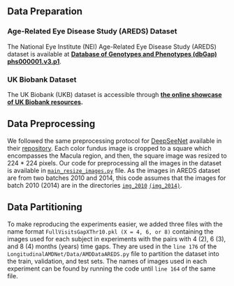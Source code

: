 ## Data Preparation

### Age-Related Eye Disease Study (AREDS) Dataset
The National Eye Institute (NEI) Age-Related Eye Disease Study (AREDS) dataset is available at **[Database of Genotypes and Phenotypes (dbGap) phs000001.v3.p1](https://www.ncbi.nlm.nih.gov/projects/gap/cgi-bin/study.cgi?study_id=phs000001.v3.p1)**. 

### UK Biobank Dataset
The UK Biobank (UKB) dataset is accessible through **[the online showcase of UK Biobank resources](https://biobank.ndph.ox.ac.uk/crystal/).**

## Data Preprocessing

We followed the same preprocessing protocol for [DeepSeeNet](https://www.sciencedirect.com/science/article/pii/S0161642018321857?casa_token=-DUY6w9R7wwAAAAA:q1iL-PXTXh7a_xVTZGXWYosxrQQnHXezan2Ow8E_ZFnNwB7ARLl7F9ryia_6b66V04yHU-Y0Cg) available in their [repository](https://github.com/ncbi-nlp/DeepSeeNet). Each color fundus image is cropped to a square which encompasses the Macula region, and then, the square image was resized to 224 * 224 pixels. Our code for preprocessing all the images in the dataset is available in [`main_resize_images.py`](/main_resize_images.py) file. As the images in AREDS dataset are from two batches 2010 and 2014, this code assumes that the images for batch 2010 (2014) are in the directories [`img_2010`](/Datasets/AREDS/img_2010) [`(img_2014)`](/Datasets/AREDS/img_2014).

## Data Partitioning

To make reproducing the experiments easier, we added three files with the name format `FullVisitsGapXThr10.pkl (X = 4, 6, or 8)` containing the images used for each subject in experiments with the pairs with 4 (2), 6 (3), and 8 (4) months (years) time gaps. They are used in the `line 176` of the `LongitudinalAMDNet/Data/AMDDataAREDS.py` file to partition the dataset into the train, validation, and test sets. The names of images used in each experiment can be found by running the code until `line 164` of the same file.



